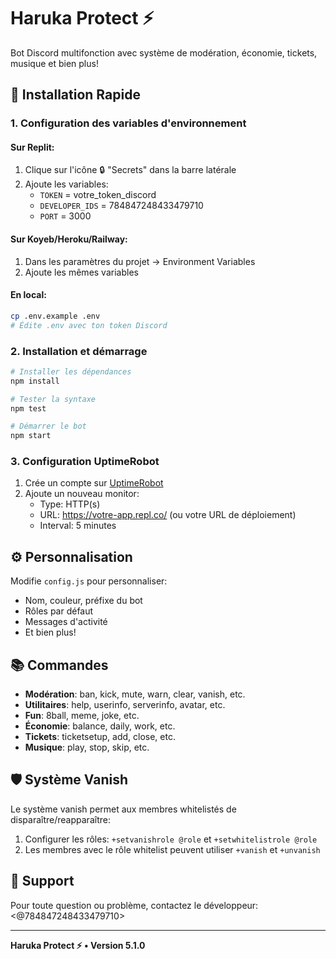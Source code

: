 # Haruka Protect ⚡

Bot Discord multifonction avec système de modération, économie, tickets, musique et bien plus!

## 🚀 Installation Rapide

### 1. Configuration des variables d'environnement

#### Sur Replit:
1. Clique sur l'icône 🔒 "Secrets" dans la barre latérale
2. Ajoute les variables:
   - `TOKEN` = votre_token_discord
   - `DEVELOPER_IDS` = 784847248433479710
   - `PORT` = 3000

#### Sur Koyeb/Heroku/Railway:
1. Dans les paramètres du projet → Environment Variables
2. Ajoute les mêmes variables

#### En local:
```bash
cp .env.example .env
# Édite .env avec ton token Discord
```

### 2. Installation et démarrage

```bash
# Installer les dépendances
npm install

# Tester la syntaxe
npm test

# Démarrer le bot
npm start
```

### 3. Configuration UptimeRobot

1. Crée un compte sur [UptimeRobot](https://uptimerobot.com/)
2. Ajoute un nouveau monitor:
   - Type: HTTP(s)
   - URL: https://votre-app.repl.co/ (ou votre URL de déploiement)
   - Interval: 5 minutes

## ⚙️ Personnalisation

Modifie `config.js` pour personnaliser:
- Nom, couleur, préfixe du bot
- Rôles par défaut
- Messages d'activité
- Et bien plus!

## 📚 Commandes

+ **Modération**: ban, kick, mute, warn, clear, vanish, etc.
+ **Utilitaires**: help, userinfo, serverinfo, avatar, etc.
+ **Fun**: 8ball, meme, joke, etc.
+ **Économie**: balance, daily, work, etc.
+ **Tickets**: ticketsetup, add, close, etc.
+ **Musique**: play, stop, skip, etc.

## 🛡️ Système Vanish

Le système vanish permet aux membres whitelistés de disparaître/reapparaître:
1. Configurer les rôles: `+setvanishrole @role` et `+setwhitelistrole @role`
2. Les membres avec le rôle whitelist peuvent utiliser `+vanish` et `+unvanish`

## 🔧 Support

Pour toute question ou problème, contactez le développeur: <@784847248433479710>

---

**Haruka Protect ⚡ • Version 5.1.0**